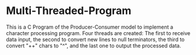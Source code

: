 # Multi-Threaded-Program
This is a C Program of the Producer-Consumer model to implement a character processing program. Four threads are created: The first to receive data input, the second to convert new lines to null terminators, the third to convert "++" chars to "^", and the last one to output the processed data. 
